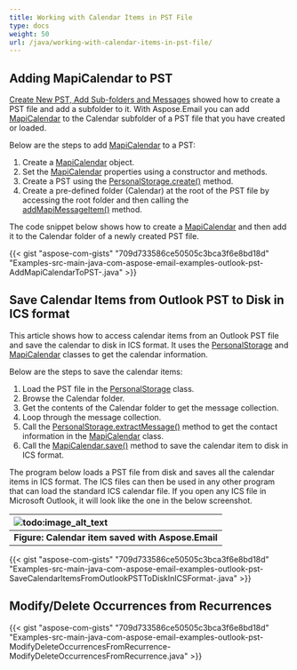 ```yaml
---
title: Working with Calendar Items in PST File
type: docs
weight: 50
url: /java/working-with-calendar-items-in-pst-file/
---
```


## **Adding MapiCalendar to PST**

[Create New PST, Add Sub-folders and Messages](/email/java/create-new-pst-add-sub-folders-and-messages/) showed how to create a PST file and add a subfolder to it. With Aspose.Email you can add [MapiCalendar](https://reference.aspose.com/email/java/com.aspose.email/mapicalendar/) to the Calendar subfolder of a PST file that you have created or loaded.

Below are the steps to add [MapiCalendar](https://reference.aspose.com/email/java/com.aspose.email/mapicalendar/) to a PST:

1. Create a [MapiCalendar](https://reference.aspose.com/email/java/com.aspose.email/mapicalendar/) object.
1. Set the [MapiCalendar](https://reference.aspose.com/email/java/com.aspose.email/mapicalendar/) properties using a constructor and methods.
1. Create a PST using the [PersonalStorage.create()](https://reference.aspose.com/email/java/com.aspose.email/personalstorage/#create-java.lang.String-int-) method.
1. Create a pre-defined folder (Calendar) at the root of the PST file by accessing the root folder and then calling the [addMapiMessageItem()](https://reference.aspose.com/email/java/com.aspose.email/folderinfo/#addMapiMessageItem-com.aspose.email.IMapiMessageItem-) method.

The code snippet below shows how to create a [MapiCalendar](https://reference.aspose.com/email/java/com.aspose.email/mapicalendar/) and then add it to the Calendar folder of a newly created PST file.

{{< gist "aspose-com-gists" "709d733586ce50505c3bca3f6e8bd18d" "Examples-src-main-java-com-aspose-email-examples-outlook-pst-AddMapiCalendarToPST-.java" >}}

## **Save Calendar Items from Outlook PST to Disk in ICS format**

This article shows how to access calendar items from an Outlook PST file and save the calendar to disk in ICS format. It uses the [PersonalStorage](https://reference.aspose.com/email/java/com.aspose.email/personalstorage/) and [MapiCalendar](https://reference.aspose.com/email/java/com.aspose.email/mapicalendar/) classes to get the calendar information.

Below are the steps to save the calendar items:

1. Load the PST file in the [PersonalStorage](https://reference.aspose.com/email/java/com.aspose.email/personalstorage/) class.
1. Browse the Calendar folder.
1. Get the contents of the Calendar folder to get the message collection.
1. Loop through the message collection.
1. Call the [PersonalStorage.extractMessage()](https://reference.aspose.com/email/java/com.aspose.email/personalstorage/#extractMessage-com.aspose.email.MessageInfo-) method to get the contact information in the [MapiCalendar](https://reference.aspose.com/email/java/com.aspose.email/mapicalendar/) class.
1. Call the [MapiCalendar.save()](https://reference.aspose.com/email/java/com.aspose.email/mapicalendar/#save-java.io.OutputStream-) method to save the calendar item to disk in ICS format.

The program below loads a PST file from disk and saves all the calendar items in ICS format. The ICS files can then be used in any other program that can load the standard ICS calendar file. If you open any ICS file in Microsoft Outlook, it will look like the one in the below screenshot.

|![todo:image_alt_text](https://i.imgur.com/OhnGEXj.png)|
| :- |
|**Figure: Calendar item saved with Aspose.Email**|
{{< gist "aspose-com-gists" "709d733586ce50505c3bca3f6e8bd18d" "Examples-src-main-java-com-aspose-email-examples-outlook-pst-SaveCalendarItemsFromOutlookPSTToDiskInICSFormat-.java" >}}

## **Modify/Delete Occurrences from Recurrences**

{{< gist "aspose-com-gists" "709d733586ce50505c3bca3f6e8bd18d" "Examples-src-main-java-com-aspose-email-examples-outlook-pst-ModifyDeleteOccurrencesFromRecurrence-ModifyDeleteOccurrencesFromRecurrence.java" >}}
